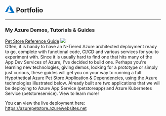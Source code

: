 ## <img style="width:6%;" src="azure.svg"> Portfolio

---

### My Azure Demos, Tutorials & Guides

[ Pet Store Reference Guide](/azure-cloud/petstore)
<a href="https://github.com/chtrembl/azure-cloud/raw/main/petstore/petstore_architecture.png?raw=true" target="_blank"><img src="https://github.com/chtrembl/azure-cloud/raw/main/petstore/petstore_architecture.png?raw=true"/></a>
<br>
Often, it is handy to have an N-Tiered Azure architected deployment ready to go, complete with functional code, CI/CD and various services for you to experiment with. Since it is usually hard to find one that hits many of the App Dev Services of Azure, I've decided to build one. Perhaps you're learning new technologies, giving demos, looking for a prototype or simply just curious, these guides will get you on your way to running a full Hypothetical Azure Pet Store Application & Dependencies, using the Azure technologies illustrated below. Already built are two applications that we will be deploying to Azure App Service (petstoreapp) and Azure Kubernetes Service (petstoreservice). View to learn more!
<p>
You can view the live deployment here: <a href="https://azurepetstore.azurewebsites.net" target="_blank">https://azurepetstore.azurewebsites.net</a>
